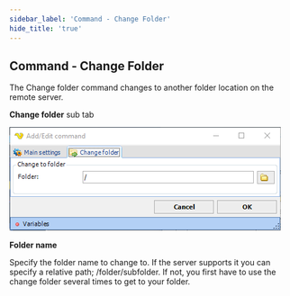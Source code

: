 ```yaml
---
sidebar_label: 'Command - Change Folder'
hide_title: 'true'
---
```


## Command - Change Folder

The Change folder command changes to another folder location on the remote server.
 
**Change folder** sub tab

![](../../../../../static/img/commandchangefolder.png)

**Folder name**

Specify the folder name to change to. If the server supports it you can specify a relative path; /folder/subfolder. If not, you first have to use the change folder several times to get to your folder.